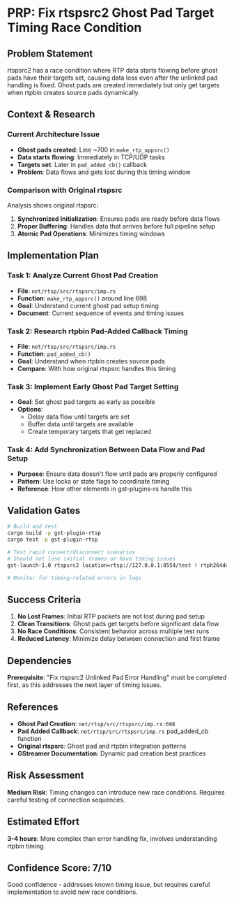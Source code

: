 # PRP: Fix rtspsrc2 Ghost Pad Target Timing Race Condition

## Problem Statement

rtspsrc2 has a race condition where RTP data starts flowing before ghost pads have their targets set, causing data loss even after the unlinked pad handling is fixed. Ghost pads are created immediately but only get targets when rtpbin creates source pads dynamically.

## Context & Research

### Current Architecture Issue
- **Ghost pads created**: Line ~700 in `make_rtp_appsrc()`
- **Data starts flowing**: Immediately in TCP/UDP tasks
- **Targets set**: Later in `pad_added_cb()` callback
- **Problem**: Data flows and gets lost during this timing window

### Comparison with Original rtspsrc
Analysis shows original rtspsrc:
1. **Synchronized Initialization**: Ensures pads are ready before data flows
2. **Proper Buffering**: Handles data that arrives before full pipeline setup
3. **Atomic Pad Operations**: Minimizes timing windows

## Implementation Plan

### Task 1: Analyze Current Ghost Pad Creation
- **File**: `net/rtsp/src/rtspsrc/imp.rs`
- **Function**: `make_rtp_appsrc()` around line 698
- **Goal**: Understand current ghost pad setup timing
- **Document**: Current sequence of events and timing issues

### Task 2: Research rtpbin Pad-Added Callback Timing
- **File**: `net/rtsp/src/rtspsrc/imp.rs` 
- **Function**: `pad_added_cb()`
- **Goal**: Understand when rtpbin creates source pads
- **Compare**: With how original rtspsrc handles this timing

### Task 3: Implement Early Ghost Pad Target Setting
- **Goal**: Set ghost pad targets as early as possible
- **Options**: 
  - Delay data flow until targets are set
  - Buffer data until targets are available
  - Create temporary targets that get replaced

### Task 4: Add Synchronization Between Data Flow and Pad Setup
- **Purpose**: Ensure data doesn't flow until pads are properly configured
- **Pattern**: Use locks or state flags to coordinate timing
- **Reference**: How other elements in gst-plugins-rs handle this

## Validation Gates

```bash
# Build and test
cargo build -p gst-plugin-rtsp
cargo test -p gst-plugin-rtsp

# Test rapid connect/disconnect scenarios
# Should not lose initial frames or have timing issues
gst-launch-1.0 rtspsrc2 location=rtsp://127.0.0.1:8554/test ! rtph264depay ! h264parse ! avdec_h264 ! videoconvert ! autovideosink

# Monitor for timing-related errors in logs
```

## Success Criteria

1. **No Lost Frames**: Initial RTP packets are not lost during pad setup
2. **Clean Transitions**: Ghost pads get targets before significant data flow
3. **No Race Conditions**: Consistent behavior across multiple test runs
4. **Reduced Latency**: Minimize delay between connection and first frame

## Dependencies

**Prerequisite**: "Fix rtspsrc2 Unlinked Pad Error Handling" must be completed first, as this addresses the next layer of timing issues.

## References

- **Ghost Pad Creation**: `net/rtsp/src/rtspsrc/imp.rs:698`
- **Pad Added Callback**: `net/rtsp/src/rtspsrc/imp.rs` pad_added_cb function
- **Original rtspsrc**: Ghost pad and rtpbin integration patterns
- **GStreamer Documentation**: Dynamic pad creation best practices

## Risk Assessment

**Medium Risk**: Timing changes can introduce new race conditions. Requires careful testing of connection sequences.

## Estimated Effort

**3-4 hours**: More complex than error handling fix, involves understanding rtpbin timing.

## Confidence Score: 7/10

Good confidence - addresses known timing issue, but requires careful implementation to avoid new race conditions.